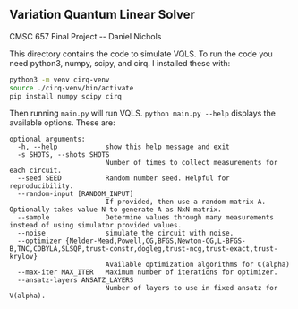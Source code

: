 Variation Quantum Linear Solver
-------------------------------
CMSC 657 Final Project -- Daniel Nichols

This directory contains the code to simulate VQLS. To run the code you need
python3, numpy, scipy, and cirq. I installed these with:

```sh
python3 -m venv cirq-venv
source ./cirq-venv/bin/activate
pip install numpy scipy cirq
```

Then running `main.py` will run VQLS. `python main.py --help` displays the
available options. These are:

```
optional arguments:
  -h, --help            show this help message and exit
  -s SHOTS, --shots SHOTS
                        Number of times to collect measurements for each circuit.
  --seed SEED           Random number seed. Helpful for reproducibility.
  --random-input [RANDOM_INPUT]
                        If provided, then use a random matrix A. Optionally takes value N to generate A as NxN matrix.
  --sample              Determine values through many measurements instead of using simulator provided values.
  --noise               simulate the circuit with noise.
  --optimizer {Nelder-Mead,Powell,CG,BFGS,Newton-CG,L-BFGS-B,TNC,COBYLA,SLSQP,trust-constr,dogleg,trust-ncg,trust-exact,trust-krylov}
                        Available optimization algorithms for C(alpha)
  --max-iter MAX_ITER   Maximum number of iterations for optimizer.
  --ansatz-layers ANSATZ_LAYERS
                        Number of layers to use in fixed ansatz for V(alpha).
```